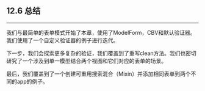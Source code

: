 ﻿## 12.6 总结

---

我们与最简单的表单模式开始了本章，使用了ModelForm，CBV和默认验证器。我们使用了一个自定义验证器的例子进行迭代。

下一步，我们会探索更多复杂的验证，我们覆盖到了重写clean方法。我们也密切研究了一个涉及到单一模型结合两个视图和它们对应的表单的场景。

最后，我们覆盖到了一个创建可重用搜索混合（Mixin）并添加相同表单到两个不同的app的例子。




